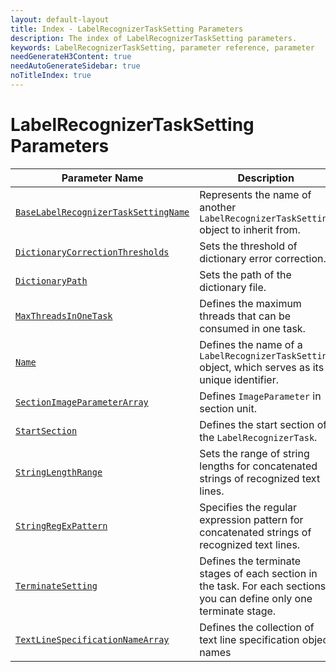 ```yaml
---
layout: default-layout
title: Index - LabelRecognizerTaskSetting Parameters
description: The index of LabelRecognizerTaskSetting parameters.
keywords: LabelRecognizerTaskSetting, parameter reference, parameter
needGenerateH3Content: true
needAutoGenerateSidebar: true
noTitleIndex: true
---
```


# LabelRecognizerTaskSetting Parameters

| Parameter Name | Description |
| -------------- | ----------- |
| [`BaseLabelRecognizerTaskSettingName`](base-label-recognizer-task-setting-name.md) | Represents the name of another `LabelRecognizerTaskSetting` object to inherit from. |
| [`DictionaryCorrectionThresholds`](dictionary-correction-thresholds.md) | Sets the threshold of dictionary error correction. |
| [`DictionaryPath`](dictionary-path.md) | Sets the path of the dictionary file. |
| [`MaxThreadsInOneTask`](max-threads-in-one-task.md) | Defines the maximum threads that can be consumed in one task. |
| [`Name`](name.md) | Defines the name of a `LabelRecognizerTaskSetting` object, which serves as its unique identifier. |
| [`SectionImageParameterArray`](section-image-parameter-array.md) | Defines `ImageParameter` in section unit. |
| [`StartSection`](start-section.md) | Defines the start section of the `LabelRecognizerTask`. |
| [`StringLengthRange`](string-length-range.md) | Sets the range of string lengths for concatenated strings of recognized text lines. |
| [`StringRegExPattern`](string-regex-pattern.md) | Specifies the regular expression pattern for concatenated strings of recognized text lines. |
| [`TerminateSetting`](terminate-setting.md) | Defines the terminate stages of each section in the task. For each sections, you can define only one terminate stage. |
| [`TextLineSpecificationNameArray`](text-line-specification-name-array.md) | Defines the collection of text line specification object names |
